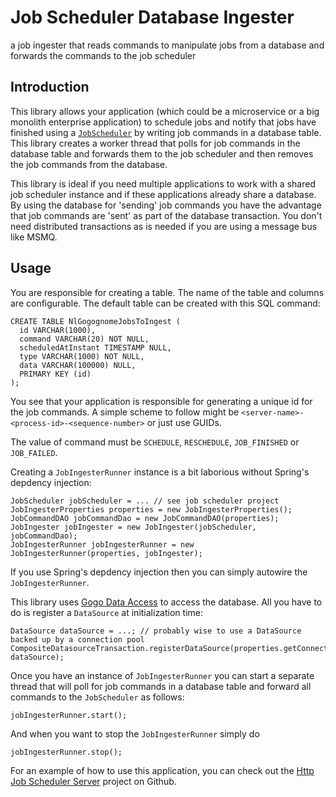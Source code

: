 # Job Scheduler Database Ingester
a job ingester that reads commands to manipulate jobs from a database and forwards 
the commands to the job scheduler

## Introduction

This library allows your application (which could be a microservice or a big monolith enterprise application) 
to schedule jobs and notify that
jobs have finished using a [`JobScheduler`](https://github.com/gogognome/jobscheduler) by writing
job commands in a database table. This library creates a worker thread that polls
for job commands in the database table and forwards them to the job scheduler and then
removes the job commands from the database.

This library is ideal if you need multiple applications to work with
a shared job scheduler instance and if these applications already share
a database. By using the database for 'sending' job commands you have the advantage
that job commands are 'sent' as part of the database transaction. You don't need
distributed transactions as is needed if you are using a message bus like MSMQ.

## Usage

You are responsible for creating a table. The name of the table and columns are configurable.
The default table can be created with this SQL command:

    CREATE TABLE NlGogognomeJobsToIngest (
      id VARCHAR(1000),
      command VARCHAR(20) NOT NULL,
      scheduledAtInstant TIMESTAMP NULL,
      type VARCHAR(1000) NOT NULL,
      data VARCHAR(100000) NULL,
      PRIMARY KEY (id)
    );

You see that your application is responsible for generating a unique
id for the job commands. A simple scheme to follow might be `<server-name>-<process-id>-<sequence-number>`
or just use GUIDs.

The value of command must be `SCHEDULE`, `RESCHEDULE`, `JOB_FINISHED` or `JOB_FAILED`. 

Creating a `JobIngesterRunner` instance is a bit laborious without Spring's depdency injection:

    JobScheduler jobScheduler = ... // see job scheduler project
    JobIngesterProperties properties = new JobIngesterProperties();
    JobCommandDAO jobCommandDao = new JobCommandDAO(properties);
    JobIngester jobIngester = new JobIngester(jobScheduler, jobCommandDao);
    JobIngesterRunner jobIngesterRunner = new JobIngesterRunner(properties, jobIngester);

If you use Spring's depdency injection then you can simply autowire the `JobIngesterRunner`.

This library uses [Gogo Data Access](https://github.com/gogognome/gogodataaccess) to access
the database. All you have to do is register a `DataSource` at initialization time:

    DataSource dataSource = ...; // probably wise to use a DataSource backed up by a connection pool
    CompositeDatasourceTransaction.registerDataSource(properties.getConnectionName(), dataSource);

Once you have an instance of `JobIngesterRunner` you can start a separate thread that will
poll for job commands in a database table and forward all commands to the `JobScheduler` as follows:

    jobIngesterRunner.start();
    
And when you want to stop the `JobIngesterRunner` simply do

    jobIngesterRunner.stop();

For an example of how to use this application, you can check out the
[Http Job Scheduler Server](https://github.com/gogognome/httpjobschedulerserver) project on Github.